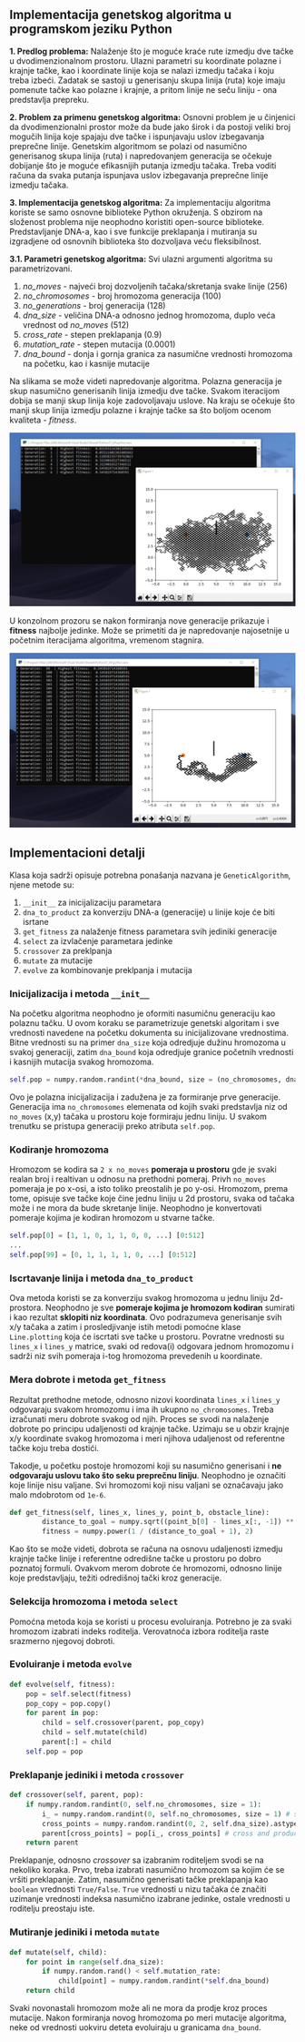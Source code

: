 ## Implementacija genetskog algoritma u programskom jeziku Python

**1. Predlog problema:**
Nalaženje što je moguće kraće rute izmedju dve tačke u dvodimenzionalnom prostoru. Ulazni parametri su koordinate polazne i krajnje tačke, kao i koordinate linije koja se nalazi izmedju tačaka i koju treba izbeći. Zadatak se sastoji u generisanju skupa linija (ruta) koje imaju pomenute tačke kao polazne i krajnje, a pritom linije ne seču liniju - ona predstavlja prepreku.

**2. Problem za primenu genetskog algoritma:**
Osnovni problem je u činjenici da dvodimenzionalni prostor može da bude jako širok i da postoji veliki broj mogučih linija koje spajaju dve tačke i ispunjavaju uslov izbegavanja preprečne linije. Genetskim algoritmom se polazi od nasumično generisanog skupa linija (ruta) i napredovanjem generacija se očekuje dobijanje što je moguće efikasnijih putanja izmedju tačaka. Treba voditi računa da svaka putanja ispunjava uslov izbegavanja preprečne linije izmedju tačaka.

**3. Implementacija genetskog algoritma:**
Za implementaciju algoritma koriste se samo osnovne biblioteke Python okruženja. S obzirom na složenost problema nije neophodno koristiti open-source biblioteke. Predstavljanje DNA-a, kao i sve funkcije preklapanja i mutiranja su izgradjene od osnovnih biblioteka što dozvoljava veću fleksibilnost.

**3.1. Parametri genetskog algoritma:**
Svi ulazni argumenti algoritma su parametrizovani.
1. *no_moves* - najveći broj dozvoljenih tačaka/skretanja svake linije (256)
3. *no_chromosomes* - broj hromozoma generacija (100)
4. *no_generations* - broj generacija (128)
5. *dna_size* - veličina DNA-a odnosno jednog hromozoma, duplo veća vrednost od *no_moves* (512)
6. *cross_rate* - stepen preklapanja (0.9)
7. *mutation_rate* - stepen mutacija (0.0001)
8. *dna_bound* - donja i gornja granica za nasumične vrednosti hromozoma na početku, kao i kasnije mutacije

Na slikama se može videti napredovanje algoritma. Polazna generacija je skup nasumično generisanih linija izmedju dve tačke. Svakom iteracijom dobija se manji skup linija koje zadovoljavaju uslove. Na kraju se očekuje što manji skup linija izmedju polazne i krajnje tačke sa što boljom ocenom kvaliteta - *fitness*.
 
![alt text][screenshot_algotithm_start]

[screenshot_algotithm_start]: metadata/algorithm-start.jpg

U konzolnom prozoru se nakon formiranja nove generacije prikazuje i **fitness** najbolje jedinke. Može se primetiti da je napredovanje najosetnije u početnim iteracijama algoritma, vremenom stagnira.

![alt text][screenshot_algotithm_end]

[screenshot_algotithm_end]: metadata/algorithm-end.jpg

## Implementacioni detalji

Klasa koja sadrži opisuje potrebna ponašanja nazvana je `GeneticAlgorithm`, njene metode su:
1. `__init__` za inicijalizaciju parametara
2. `dna_to_product` za konverziju DNA-a (generacije) u linije koje će biti isrtane
3. `get_fitness` za nalaženje fitness parametara svih jediniki generacije
4. `select` za izvlačenje parametara jedinke
5. `crossover` za preklpanja
6. `mutate` za mutacije
7. `evolve` za kombinovanje preklpanja i mutacija

### Inicijalizacija i metoda `__init__`
Na početku algoritma neophodno je oformiti nasumičnu generaciju kao polaznu tačku. U ovom koraku se parametrizuje genetski algoritam i sve vrednosti navedene na početku dokumenta su inicijalizovane vrednostima. Bitne vrednosti su na primer `dna_size` koja odredjuje dužinu hromozoma u svakoj generaciji, zatim `dna_bound` koja odredjuje granice početnih vrednosti i kasnijih mutacija svakog hromozoma.

```python
self.pop = numpy.random.randint(*dna_bound, size = (no_chromosomes, dna_size))
```

Ovo je polazna inicijalizacija i zadužena je za formiranje prve generacije. Generacija ima `no_chromosomes` elemenata od kojih svaki predstavlja niz od `no_moves` (x,y) tačaka u prostoru koje formiraju jednu liniju. U svakom trenutku se pristupa generaciji preko atributa `self.pop`.

### Kodiranje hromozoma
Hromozom se kodira sa `2 x no_moves` **pomeraja u prostoru** gde je svaki realan broj i realtivan u odnosu na prethodni pomeraj. Privh `no_moves` pomeraja je po x-osi, a isto toliko preostalih je po y-osi. Hromozom, prema tome, opisuje sve tačke koje čine jednu liniju u 2d prostoru, svaka od tačaka može i ne mora da bude skretanje linije. Neophodno je konvertovati pomeraje kojima je kodiran hromozom u stvarne tačke.

```python
self.pop[0] = [1, 1, 0, 1, 1, 0, 0, ...] [0:512]
...
self.pop[99] = [0, 1, 1, 1, 1, 0, ...] [0:512]
```

### Iscrtavanje linija i metoda `dna_to_product`
Ova metoda koristi se za konverziju svakog hromozoma u jednu liniju 2d-prostora. Neophodno je sve **pomeraje kojima je hromozom kodiran** sumirati i kao rezultat **sklopiti niz koordinata**. Ovo podrazumeva generisanje svih x/y tačaka a zatim i prosledjivanje istih metodi pomoćne klase `Line.plotting` koja će iscrtati sve tačke u prostoru. Povratne vrednosti su `lines_x` i `lines_y` matrice, svaki od redova(i) odgovara jednom hromozomu i sadrži niz svih pomeraja i-tog hromozoma prevedenih u koordinate.

### Mera dobrote i metoda `get_fitness`
Rezultat prethodne metode, odnosno nizovi koordinata `lines_x` i `lines_y` odgovaraju svakom hromozomu i ima ih ukupno `no_chromosomes`. Treba izračunati meru dobrote svakog od njih. Proces se svodi na nalaženje dobrote po principu udaljenosti od krajnje tačke. Uzimaju se u obzir krajnje x/y koordinate svakog hromozoma i meri njihova udaljenost od referentne tačke koju treba dostići.

Takodje, u početku postoje hromozomi koji su nasumično generisani i **ne odgovaraju uslovu tako što seku preprečnu liniju**. Neophodno je označiti koje linije nisu valjane. Svi hromozomi koji nisu valjani se označavaju jako malo mdobrotom od `1e-6`.

```python
def get_fitness(self, lines_x, lines_y, point_b, obstacle_line):
        distance_to_goal = numpy.sqrt((point_b[0] - lines_x[:, -1]) ** 2 + (point_b[1] - lines_y[:, -1]) ** 2)
        fitness = numpy.power(1 / (distance_to_goal + 1), 2)
```

Kao što se može videti, dobrota se računa na osnovu udaljenosti izmedju krajnje tačke linije i referentne odredišne tačke u prostoru po dobro poznatoj formuli. Ovakvom merom dobrote će hromozomi, odnosno linije koje predstavljaju, težiti odredišnoj tački kroz generacije.

### Selekcija hromozoma i metoda `select`
Pomoćna metoda koja se koristi u procesu evoluiranja. Potrebno je za svaki hromozom izabrati indeks roditelja. Verovatnoća izbora roditelja raste srazmerno njegovoj dobroti.

### Evoluiranje i metoda `evolve`

```python
def evolve(self, fitness):
    pop = self.select(fitness)
    pop_copy = pop.copy()
    for parent in pop:
        child = self.crossover(parent, pop_copy)
        child = self.mutate(child)
        parent[:] = child
    self.pop = pop
```

### Preklapanje jediniki i metoda `crossover`

```python
def crossover(self, parent, pop):
    if numpy.random.randint(0, self.no_chromosomes, size = 1):
        i_ = numpy.random.randint(0, self.no_chromosomes, size = 1) # select another individual from pop
        cross_points = numpy.random.randint(0, 2, self.dna_size).astype(numpy.bool) # choose crossover points
        parent[cross_points] = pop[i_, cross_points] # cross and produce one child
    return parent
```

Preklapanje, odnosno *crossover* sa izabranim roditeljem svodi se na nekoliko koraka. Prvo, treba izabrati nasumično hromozom sa kojim će se vršiti preklapanje. Zatim, nasumično generisati tačke preklapanja kao `boolean` vrednosti `True/False`. `True` vrednosti u nizu tačaka će značiti uzimanje vrednosti indeksa nasumično izabrane jedinke, ostale vrednosti u roditelju preostaju iste.

### Mutiranje jediniki i metoda `mutate`

```python
def mutate(self, child):
    for point in range(self.dna_size):
        if numpy.random.rand() < self.mutation_rate:
            child[point] = numpy.random.randint(*self.dna_bound)
    return child
```

Svaki novonastali hromozom može ali ne mora da prodje kroz proces mutacije. Nakon formiranja novog hromozoma po meri mutacije algoritma, neke od vrednosti uokviru deteta evoluiraju u granicama `dna_bound`.